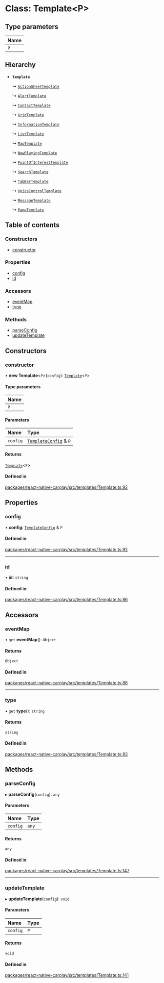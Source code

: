 # Class: Template<P\>

## Type parameters

| Name |
| :------ |
| `P` |

## Hierarchy

- **`Template`**

  ↳ [`ActionSheetTemplate`](/docs/ActionSheetTemplate.md)

  ↳ [`AlertTemplate`](/docs/AlertTemplate.md)

  ↳ [`ContactTemplate`](/docs/ContactTemplate.md)

  ↳ [`GridTemplate`](/docs/GridTemplate.md)

  ↳ [`InformationTemplate`](/docs/InformationTemplate.md)

  ↳ [`ListTemplate`](/docs/ListTemplate.md)

  ↳ [`MapTemplate`](/docs/MapTemplate.md)

  ↳ [`NowPlayingTemplate`](/docs/NowPlayingTemplate.md)

  ↳ [`PointOfInterestTemplate`](/docs/PointOfInterestTemplate.md)

  ↳ [`SearchTemplate`](/docs/SearchTemplate.md)

  ↳ [`TabBarTemplate`](/docs/TabBarTemplate.md)

  ↳ [`VoiceControlTemplate`](/docs/VoiceControlTemplate.md)

  ↳ [`MessageTemplate`](/docs/MessageTemplate.md)

  ↳ [`PaneTemplate`](/docs/PaneTemplate.md)

## Table of contents

### Constructors

- [constructor](/docs/Template.md#constructor)

### Properties

- [config](/docs/Template.md#config)
- [id](/docs/Template.md#id)

### Accessors

- [eventMap](/docs/Template.md#eventmap)
- [type](/docs/Template.md#type)

### Methods

- [parseConfig](/docs/Template.md#parseconfig)
- [updateTemplate](/docs/Template.md#updatetemplate)

## Constructors

### constructor

• **new Template**<`P`\>(`config`): [`Template`](/docs/Template.md)<`P`\>

#### Type parameters

| Name |
| :------ |
| `P` |

#### Parameters

| Name | Type |
| :------ | :------ |
| `config` | [`TemplateConfig`](/docs/TemplateConfig.md) & `P` |

#### Returns

[`Template`](/docs/Template.md)<`P`\>

#### Defined in

[packages/react-native-carplay/src/templates/Template.ts:92](https://github.com/birkir/react-native-carplay/blob/2f9bd9c/packages/react-native-carplay/src/templates/Template.ts#L92)

## Properties

### config

• **config**: [`TemplateConfig`](/docs/TemplateConfig.md) & `P`

#### Defined in

[packages/react-native-carplay/src/templates/Template.ts:92](https://github.com/birkir/react-native-carplay/blob/2f9bd9c/packages/react-native-carplay/src/templates/Template.ts#L92)

___

### id

• **id**: `string`

#### Defined in

[packages/react-native-carplay/src/templates/Template.ts:86](https://github.com/birkir/react-native-carplay/blob/2f9bd9c/packages/react-native-carplay/src/templates/Template.ts#L86)

## Accessors

### eventMap

• `get` **eventMap**(): `Object`

#### Returns

`Object`

#### Defined in

[packages/react-native-carplay/src/templates/Template.ts:88](https://github.com/birkir/react-native-carplay/blob/2f9bd9c/packages/react-native-carplay/src/templates/Template.ts#L88)

___

### type

• `get` **type**(): `string`

#### Returns

`string`

#### Defined in

[packages/react-native-carplay/src/templates/Template.ts:83](https://github.com/birkir/react-native-carplay/blob/2f9bd9c/packages/react-native-carplay/src/templates/Template.ts#L83)

## Methods

### parseConfig

▸ **parseConfig**(`config`): `any`

#### Parameters

| Name | Type |
| :------ | :------ |
| `config` | `any` |

#### Returns

`any`

#### Defined in

[packages/react-native-carplay/src/templates/Template.ts:147](https://github.com/birkir/react-native-carplay/blob/2f9bd9c/packages/react-native-carplay/src/templates/Template.ts#L147)

___

### updateTemplate

▸ **updateTemplate**(`config`): `void`

#### Parameters

| Name | Type |
| :------ | :------ |
| `config` | `P` |

#### Returns

`void`

#### Defined in

[packages/react-native-carplay/src/templates/Template.ts:141](https://github.com/birkir/react-native-carplay/blob/2f9bd9c/packages/react-native-carplay/src/templates/Template.ts#L141)
